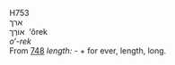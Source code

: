 <body>
  <p>H753<br>  ארך  <br> אוֹרֶך  ‎  ‘ôrek  <br><i>o‘-rek </i><br>From <a href="h0748.htm">748</a>  <i>length: - </i> + for ever, length, long.<br></p>
 </body>